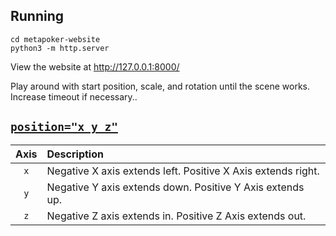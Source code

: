 ## Running

    cd metapoker-website
    python3 -m http.server

View the website at http://127.0.0.1:8000/

Play around with start position, scale, and rotation until the scene works. Increase timeout if necessary..


## [`position="x y z"`][1]

| Axis | Description |
| :-:  | :----       |
| `x`  | Negative X axis extends left. Positive X Axis extends right. |
| `y`  | Negative Y axis extends down. Positive Y Axis extends up.    |
| `z`  | Negative Z axis extends in. Positive Z Axis extends out.     |


  [1]: https://aframe.io/docs/1.2.0/components/position.html
